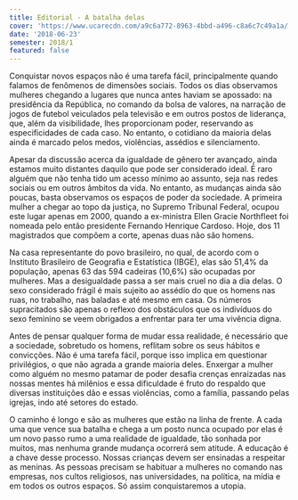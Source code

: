 ```yaml
---
title: Editorial - A batalha delas
cover: 'https://www.ucarecdn.com/a9c6a772-8963-4bbd-a496-c8a6c7c49a1a/'
date: '2018-06-23'
semester: 2018/1
featured: false
---
```

Conquistar novos espaços não é uma tarefa fácil, principalmente quando falamos de fenômenos de dimensões sociais. Todos os dias observamos mulheres chegando a lugares que nunca antes haviam se apossado: na presidência da República, no comando da bolsa de valores, na narração de jogos de futebol veiculados pela televisão e em outros postos de liderança, que, além da visibilidade, lhes proporcionam poder, reservando as especificidades de cada caso. No entanto, o cotidiano da maioria delas ainda é marcado pelos medos, violências, assédios e silenciamento.

Apesar da discussão acerca da igualdade de gênero ter avançado, ainda estamos muito distantes daquilo que pode ser considerado ideal. É raro alguém que não tenha tido um acesso mínimo ao assunto, seja nas redes sociais ou em outros âmbitos da vida. No entanto, as mudanças ainda são poucas, basta observamos os espaços de poder da sociedade. A primeira mulher a chegar ao topo da justiça, no Supremo Tribunal Federal, ocupou este lugar apenas em 2000, quando a ex-ministra Ellen Gracie Northfleet foi nomeada pelo então presidente Fernando Henrique Cardoso. Hoje, dos 11 magistrados que compõem a corte, apenas duas não são homens.

Na casa representante do povo brasileiro, no qual, de acordo com o Instituto Brasileiro de Geografia e Estatística (IBGE), elas são 51,4% da população, apenas 63 das 594 cadeiras (10,6%) são ocupadas por mulheres. Mas a desigualdade passa a ser mais cruel no dia a dia delas. O sexo considerado frágil é mais sujeito ao assédio do que os homens nas ruas, no trabalho, nas baladas e até mesmo em casa. Os números supracitados são apenas o reflexo dos obstáculos que os indivíduos do sexo feminino se veem obrigados a enfrentar para ter uma vivência digna.

Antes de pensar qualquer forma de mudar essa realidade, é necessário que a sociedade, sobretudo os homens, reflitam sobre os seus hábitos e convicções. Não é uma tarefa fácil, porque isso implica em questionar privilégios, o que não agrada a grande maioria deles. Enxergar a mulher como alguém no mesmo patamar de poder desafia crenças enraizadas nas nossas mentes há milênios e essa dificuldade é fruto do respaldo que diversas instituições dão e essas violências, como a família, passando pelas igrejas, indo até setores do estado.   

O caminho é longo e são as mulheres que estão na linha de frente. A cada uma que vence sua batalha e chega a um posto nunca ocupado por elas é um novo passo rumo a uma realidade de igualdade, tão sonhada por muitos, mas nenhuma grande mudança ocorrerá sem atitude. A educação é a chave desse processo. Nossas crianças devem ser ensinadas a respeitar as meninas. As pessoas precisam se habituar a mulheres no comando nas empresas, nos cultos religiosos, nas universidades, na política, na mídia e em todos os outros espaços. Só assim conquistaremos a utopia.

